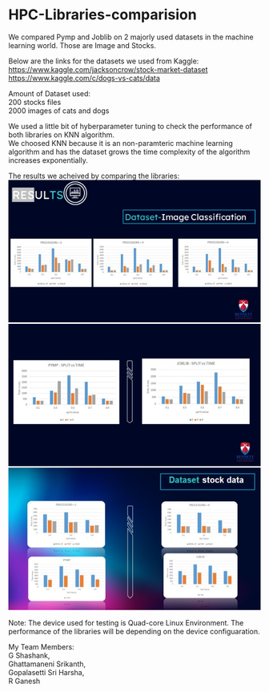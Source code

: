 # HPC-Libraries-comparision

We compared Pymp and Joblib on 2 majorly used datasets in the machine learning world. Those are Image and Stocks.

Below are the links for the datasets we used from Kaggle:<br />
https://www.kaggle.com/jacksoncrow/stock-market-dataset <br />
https://www.kaggle.com/c/dogs-vs-cats/data <br />

Amount of Dataset used:<br />
200 stocks files<br />
2000 images of cats and dogs

We used a little bit of hyberparameter tuning to check the performance of both libraries on KNN algorithm.<br />
We choosed KNN because it is an non-paramteric machine learning algorithm and has the dataset grows the time complexity of the algorithm increases exponentially.

The results we acheived by comparing the libraries:<br />
![alt text](https://github.com/FanindhraThirunagaru/HPC-Libraries-comparision/blob/cc3a153c04c7d3717c3997e44531d26d31d1e232/Images/image%20libraries%20comparision.jpeg)
![alt text](https://github.com/FanindhraThirunagaru/HPC-Libraries-comparision/blob/cc3a153c04c7d3717c3997e44531d26d31d1e232/Images/image%20processors%20comparision.jpeg)
![alt text](https://github.com/FanindhraThirunagaru/HPC-Libraries-comparision/blob/cc3a153c04c7d3717c3997e44531d26d31d1e232/Images/stocks%20results.jpeg)


Note: The device used for testing is Quad-core Linux Environment. The performance of the libraries will be depending on the device configuaration.

My Team Members:<br />
G Shashank,<br />
Ghattamaneni Srikanth,<br />
Gopalasetti Sri Harsha,<br />
R Ganesh
